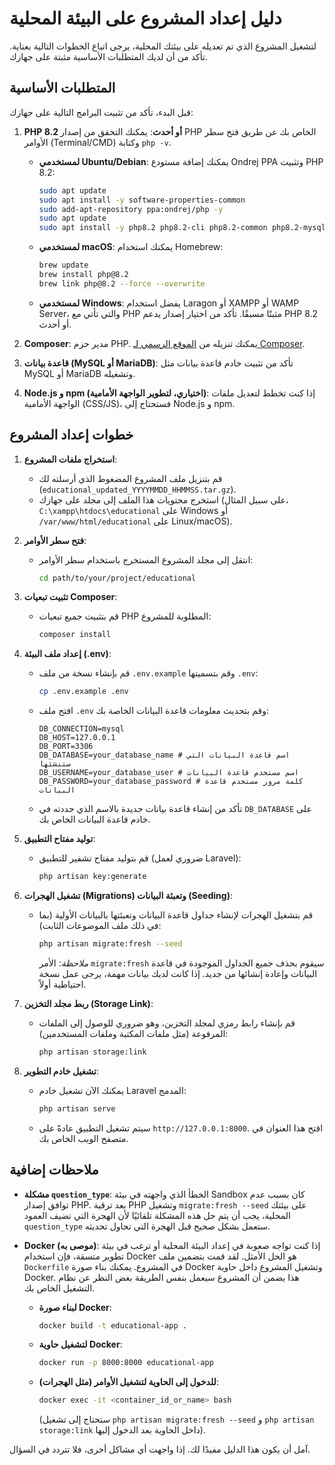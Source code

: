 # دليل إعداد المشروع على البيئة المحلية

لتشغيل المشروع الذي تم تعديله على بيئتك المحلية، يرجى اتباع الخطوات التالية بعناية. تأكد من أن لديك المتطلبات الأساسية مثبتة على جهازك.

## المتطلبات الأساسية

قبل البدء، تأكد من تثبيت البرامج التالية على جهازك:

1.  **PHP 8.2 أو أحدث**: يمكنك التحقق من إصدار PHP الخاص بك عن طريق فتح سطر الأوامر (Terminal/CMD) وكتابة `php -v`.
    *   **لمستخدمي Ubuntu/Debian**: يمكنك إضافة مستودع Ondrej PPA وتثبيت PHP 8.2:
        ```bash
        sudo apt update
        sudo apt install -y software-properties-common
        sudo add-apt-repository ppa:ondrej/php -y
        sudo apt update
        sudo apt install -y php8.2 php8.2-cli php8.2-common php8.2-mysql php8.2-xml php8.2-curl php8.2-gd php8.2-mbstring php8.2-zip php8.2-bcmath php8.2-intl
        ```
    *   **لمستخدمي macOS**: يمكنك استخدام Homebrew:
        ```bash
        brew update
        brew install php@8.2
        brew link php@8.2 --force --overwrite
        ```
    *   **لمستخدمي Windows**: يفضل استخدام Laragon أو XAMPP أو WAMP Server، والتي تأتي مع PHP مثبتًا مسبقًا. تأكد من اختيار إصدار يدعم PHP 8.2 أو أحدث.

2.  **Composer**: مدير حزم PHP. يمكنك تنزيله من [الموقع الرسمي لـ Composer](https://getcomposer.org/download/).

3.  **قاعدة بيانات (MySQL أو MariaDB)**: تأكد من تثبيت خادم قاعدة بيانات مثل MySQL أو MariaDB وتشغيله.

4.  **Node.js و npm (اختياري، لتطوير الواجهة الأمامية)**: إذا كنت تخطط لتعديل ملفات الواجهة الأمامية (CSS/JS)، فستحتاج إلى Node.js و npm.

## خطوات إعداد المشروع

1.  **استخراج ملفات المشروع**: 
    *   قم بتنزيل ملف المشروع المضغوط الذي أرسلته لك (`educational_updated_YYYYMMDD_HHMMSS.tar.gz`).
    *   استخرج محتويات هذا الملف إلى مجلد على جهازك (على سبيل المثال، `C:\xampp\htdocs\educational` على Windows أو `/var/www/html/educational` على Linux/macOS).

2.  **فتح سطر الأوامر**: 
    *   انتقل إلى مجلد المشروع المستخرج باستخدام سطر الأوامر:
        ```bash
        cd path/to/your/project/educational
        ```

3.  **تثبيت تبعيات Composer**: 
    *   قم بتثبيت جميع تبعيات PHP المطلوبة للمشروع:
        ```bash
        composer install
        ```

4.  **إعداد ملف البيئة (.env)**:
    *   قم بإنشاء نسخة من ملف `.env.example` وقم بتسميتها `.env`:
        ```bash
        cp .env.example .env
        ```
    *   افتح ملف `.env` وقم بتحديث معلومات قاعدة البيانات الخاصة بك:
        ```dotenv
        DB_CONNECTION=mysql
        DB_HOST=127.0.0.1
        DB_PORT=3306
        DB_DATABASE=your_database_name # اسم قاعدة البيانات التي ستنشئها
        DB_USERNAME=your_database_user # اسم مستخدم قاعدة البيانات
        DB_PASSWORD=your_database_password # كلمة مرور مستخدم قاعدة البيانات
        ```
    *   تأكد من إنشاء قاعدة بيانات جديدة بالاسم الذي حددته في `DB_DATABASE` على خادم قاعدة البيانات الخاص بك.

5.  **توليد مفتاح التطبيق**: 
    *   قم بتوليد مفتاح تشفير للتطبيق (ضروري لعمل Laravel):
        ```bash
        php artisan key:generate
        ```

6.  **تشغيل الهجرات (Migrations) وتعبئة البيانات (Seeding)**:
    *   قم بتشغيل الهجرات لإنشاء جداول قاعدة البيانات وتعبئتها بالبيانات الأولية (بما في ذلك ملف الموضوعات الثابت):
        ```bash
        php artisan migrate:fresh --seed
        ```
        *ملاحظة*: الأمر `migrate:fresh` سيقوم بحذف جميع الجداول الموجودة في قاعدة البيانات وإعادة إنشائها من جديد. إذا كانت لديك بيانات مهمة، يرجى عمل نسخة احتياطية أولاً.

7.  **ربط مجلد التخزين (Storage Link)**:
    *   قم بإنشاء رابط رمزي لمجلد التخزين، وهو ضروري للوصول إلى الملفات المرفوعة (مثل ملفات المكتبة وملفات المستخدمين):
        ```bash
        php artisan storage:link
        ```

8.  **تشغيل خادم التطوير**: 
    *   يمكنك الآن تشغيل خادم Laravel المدمج:
        ```bash
        php artisan serve
        ```
    *   سيتم تشغيل التطبيق عادةً على `http://127.0.0.1:8000`. افتح هذا العنوان في متصفح الويب الخاص بك.

## ملاحظات إضافية

*   **مشكلة `question_type`**: الخطأ الذي واجهته في بيئة Sandbox كان بسبب عدم توافق إصدار PHP. بعد ترقية PHP وتشغيل `migrate:fresh --seed` على بيئتك المحلية، يجب أن يتم حل هذه المشكلة تلقائيًا لأن الهجرة التي تضيف العمود `question_type` ستعمل بشكل صحيح قبل الهجرة التي تحاول تحديثه.

*   **Docker (موصى به)**: إذا كنت تواجه صعوبة في إعداد البيئة المحلية أو ترغب في بيئة تطوير متسقة، فإن استخدام Docker هو الحل الأمثل. لقد قمت بتضمين ملف `Dockerfile` في المشروع. يمكنك بناء صورة Docker وتشغيل المشروع داخل حاوية Docker. هذا يضمن أن المشروع سيعمل بنفس الطريقة بغض النظر عن نظام التشغيل الخاص بك.
    *   **لبناء صورة Docker**: 
        ```bash
        docker build -t educational-app .
        ```
    *   **لتشغيل حاوية Docker**: 
        ```bash
        docker run -p 8000:8000 educational-app
        ```
    *   **للدخول إلى الحاوية لتشغيل الأوامر (مثل الهجرات)**:
        ```bash
        docker exec -it <container_id_or_name> bash
        ```
        (ستحتاج إلى تشغيل `php artisan migrate:fresh --seed` و `php artisan storage:link` داخل الحاوية بعد الدخول إليها).

آمل أن يكون هذا الدليل مفيدًا لك. إذا واجهت أي مشاكل أخرى، فلا تتردد في السؤال.


